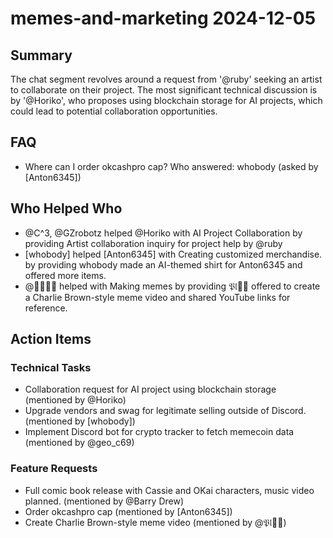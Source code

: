 # memes-and-marketing 2024-12-05

## Summary
The chat segment revolves around a request from '@ruby' seeking an artist to collaborate on their project. The most significant technical discussion is by '@Horiko', who proposes using blockchain storage for AI projects, which could lead to potential collaboration opportunities.

## FAQ
- Where can I order okcashpro cap? Who answered: whobody (asked by [Anton6345])

## Who Helped Who
- @C^3, @GZrobotz helped @Horiko with AI Project Collaboration by providing Artist collaboration inquiry for project help by @ruby
- [whobody] helped [Anton6345] with Creating customized merchandise. by providing whobody made an AI-themed shirt for Anton6345 and offered more items.
- @𝔓𝔩𰬀𝕒 helped  with Making memes by providing 𝔓𝔩𰬀𝕒 offered to create a Charlie Brown-style meme video and shared YouTube links for reference.

## Action Items

### Technical Tasks
- Collaboration request for AI project using blockchain storage (mentioned by @Horiko)
- Upgrade vendors and swag for legitimate selling outside of Discord. (mentioned by [whobody])
- Implement Discord bot for crypto tracker to fetch memecoin data (mentioned by @geo_c69)

### Feature Requests
- Full comic book release with Cassie and OKai characters, music video planned. (mentioned by @Barry Drew)
- Order okcashpro cap (mentioned by [Anton6345])
- Create Charlie Brown-style meme video (mentioned by @𝔓𝔩𰬀𝕒)